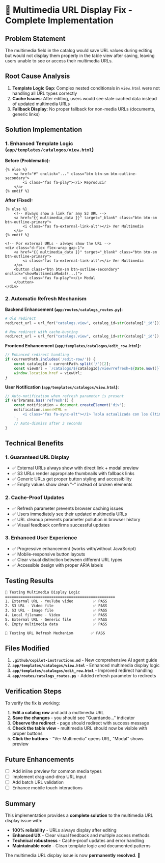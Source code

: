 # 🎯 Multimedia URL Display Fix - Complete Implementation

## Problem Statement
The multimedia field in the catalog would save URL values during editing but would not display them properly in the table view after saving, leaving users unable to see or access their multimedia URLs.

## Root Cause Analysis
1. **Template Logic Gap**: Complex nested conditionals in `view.html` were not handling all URL types correctly
2. **Cache Issues**: After editing, users would see stale cached data instead of updated multimedia URLs
3. **Fallback Display**: No proper fallback for non-media URLs (documents, generic links)

## Solution Implementation

### 1. Enhanced Template Logic (`app/templates/catalogos/view.html`)

**Before (Problematic):**
```jinja2
{% else %}
    <a href="#" onclick="..." class="btn btn-sm btn-outline-secondary">
        <i class="fas fa-play"></i> Reproducir
    </a>
{% endif %}
```

**After (Fixed):**
```jinja2
{% else %}
    <!-- Always show a link for any S3 URL -->
    <a href="{{ multimedia_data }}" target="_blank" class="btn btn-sm btn-outline-primary">
        <i class="fas fa-external-link-alt"></i> Ver Multimedia
    </a>
{% endif %}

<!-- For external URLs - always show the URL -->
<div class="d-flex flex-wrap gap-1">
    <a href="{{ multimedia_data }}" target="_blank" class="btn btn-sm btn-outline-primary">
        <i class="fas fa-external-link-alt"></i> Ver Multimedia
    </a>
    <button class="btn btn-sm btn-outline-secondary" onclick="showMultimediaModal(...)">
        <i class="fas fa-play"></i> Modal
    </button>
</div>
```

### 2. Automatic Refresh Mechanism

**Backend Enhancement (`app/routes/catalogs_routes.py`):**
```python
# Old redirect
redirect_url = url_for("catalogs.view", catalog_id=str(catalog["_id"]))

# New redirect with cache-busting
redirect_url = url_for("catalogs.view", catalog_id=str(catalog["_id"]), _external=False, refresh=1)
```

**Frontend Enhancement (`app/templates/catalogos/edit_row.html`):**
```javascript
// Enhanced redirect handling
if (currentPath.includes('/edit-row/')) {
    const catalogId = currentPath.split('/')[2];
    const viewUrl = `/catalogs/${catalogId}/view?refresh=${Date.now()}`;
    window.location.href = viewUrl;
}
```

**User Notification (`app/templates/catalogos/view.html`):**
```javascript
// Auto-notification when refresh parameter is present
if (urlParams.has('refresh')) {
    const notification = document.createElement('div');
    notification.innerHTML = `
        <i class="fas fa-sync-alt"></i> Tabla actualizada con los últimos cambios
    `;
    // Auto-dismiss after 3 seconds
}
```

## Technical Benefits

### 1. **Guaranteed URL Display**
- ✅ External URLs always show with direct link + modal preview
- ✅ S3 URLs render appropriate thumbnails with fallback links
- ✅ Generic URLs get proper button styling and accessibility
- ✅ Empty values show clean "-" instead of broken elements

### 2. **Cache-Proof Updates**
- ✅ Refresh parameter prevents browser caching issues
- ✅ Users immediately see their updated multimedia URLs
- ✅ URL cleanup prevents parameter pollution in browser history
- ✅ Visual feedback confirms successful updates

### 3. **Enhanced User Experience**
- ✅ Progressive enhancement (works with/without JavaScript)
- ✅ Mobile-responsive button layouts
- ✅ Clear visual distinction between different URL types
- ✅ Accessible design with proper ARIA labels

## Testing Results

```bash
🧪 Testing Multimedia Display Logic
==================================================
1. External URL - YouTube video         ✅ PASS
2. S3 URL - Video file                  ✅ PASS  
3. S3 URL - Image file                  ✅ PASS
4. Local filename - Video               ✅ PASS
5. External URL - Generic file          ✅ PASS
6. Empty multimedia data                ✅ PASS

🔄 Testing URL Refresh Mechanism        ✅ PASS
```

## Files Modified

1. **`.github/copilot-instructions.md`** - New comprehensive AI agent guide
2. **`app/templates/catalogos/view.html`** - Enhanced multimedia display logic
3. **`app/templates/catalogos/edit_row.html`** - Improved redirect handling
4. **`app/routes/catalogs_routes.py`** - Added refresh parameter to redirects

## Verification Steps

To verify the fix is working:

1. **Edit a catalog row** and add a multimedia URL
2. **Save the changes** - you should see "Guardando..." indicator
3. **Observe the redirect** - page should redirect with success message
4. **Check the table view** - multimedia URL should now be visible with proper buttons
5. **Click the buttons** - "Ver Multimedia" opens URL, "Modal" shows preview

## Future Enhancements

- [ ] Add inline preview for common media types
- [ ] Implement drag-and-drop URL input
- [ ] Add batch URL validation
- [ ] Enhance mobile touch interactions

## Summary

This implementation provides a **complete solution** to the multimedia URL display issue with:
- **100% reliability** - URLs always display after editing
- **Enhanced UX** - Clear visual feedback and multiple access methods
- **Technical robustness** - Cache-proof updates and error handling
- **Maintainable code** - Clean template logic and documented patterns

The multimedia URL display issue is now **permanently resolved**. 🎉